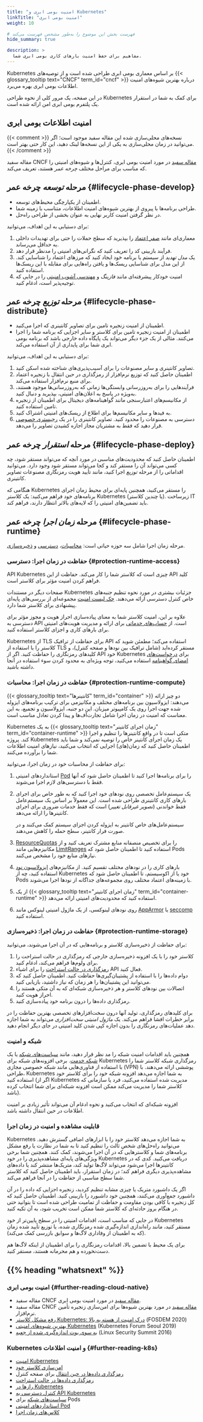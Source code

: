 ```yaml
---
title: "امنیت بومی ابری و Kubernetes"
linkTitle: "امنیت بومی ابری"
weight: 10

# فهرست بخش این موضوع را به‌طور مشخص فهرست می‌کند
hide_summary: true

description: >
  مفاهیم برای حفظ امنیت بارهای کاری بومی ابری شما.
---
```


Kubernetes بر اساس معماری بومی ابری طراحی شده است و از توصیه‌های
{{< glossary_tooltip text="CNCF" term_id="cncf" >}} درباره بهترین شیوه‌های
امنیت اطلاعات بومی ابری بهره می‌برد.

در این صفحه، یک مرور کلی از نحوه طراحی Kubernetes برای کمک به شما در
استقرار یک پلتفرم بومی ابری امن ارائه شده است.

## امنیت اطلاعات بومی ابری

{{< comment >}}
نسخه‌های محلی‌سازی شده این مقاله سفید موجود است؛ اگر می‌توانید در زمان محلی‌سازی به یکی از این نسخه‌ها لینک دهید، این کار حتی بهتر است.
{{< /comment >}}

مقاله سفید CNCF [مقاله سفید](https://github.com/cncf/tag-security/tree/main/security-whitepaper)
در مورد امنیت بومی ابری، کنترل‌ها و شیوه‌های امنیتی را که مناسب برای مراحل مختلف _چرخه عمر_ هستند، تعریف می‌کند.

## مرحله _توسعه_ چرخه عمر {#lifecycle-phase-develop}

- اطمینان از یکپارچگی محیط‌های توسعه.
- طراحی برنامه‌ها با پیروی از بهترین شیوه‌های امنیت اطلاعات، متناسب با زمینه شما.
- در نظر گرفتن امنیت کاربر نهایی به عنوان بخشی از طراحی راه‌حل.

برای دستیابی به این اهداف، می‌توانید:

1. معماری‌ای مانند [صفر اعتماد](https://glossary.cncf.io/zero-trust-architecture/) را بپذیرید که سطح حملات را حتی برای تهدیدات داخلی به حداقل می‌رساند.
1. فرآیند بازبینی کد را تعریف کنید که نگرانی‌های امنیتی را مدنظر قرار دهد.
1. یک _مدل تهدید_ از سیستم یا برنامه خود ایجاد کنید که مرزهای اعتماد را شناسایی کند. از این مدل برای شناسایی ریسک‌ها و یافتن راه‌هایی برای مقابله با این ریسک‌ها استفاده کنید.
1. امنیت خودکار پیشرفته‌ای مانند _فازینگ_ و [مهندسی آشوب امنیتی](https://glossary.cncf.io/security-chaos-engineering/) را در جایی که توجیه‌پذیر است، ادغام کنید.

## مرحله _توزیع_ چرخه عمر {#lifecycle-phase-distribute}

- اطمینان از امنیت زنجیره تامین برای تصاویر کانتینری که اجرا می‌کنید.
- اطمینان از امنیت زنجیره تامین برای کلاستر و سایر اجزایی که برنامه شما را اجرا می‌کنند. مثالی از یک جزء دیگر می‌تواند یک پایگاه داده خارجی باشد که برنامه بومی ابری شما برای پایداری از آن استفاده می‌کند.

برای دستیابی به این اهداف، می‌توانید:

1. تصاویر کانتینری و سایر مصنوعات را برای آسیب‌پذیری‌های شناخته شده اسکن کنید.
1. اطمینان حاصل کنید که توزیع نرم‌افزار از رمزگذاری در حین انتقال با زنجیره اعتماد برای منبع نرم‌افزار استفاده می‌کند.
1. فرآیندهایی را برای به‌روزرسانی وابستگی‌ها زمانی که به‌روزرسانی‌ها موجود هستند، به‌ویژه در پاسخ به اعلان‌های امنیتی، بپذیرید و دنبال کنید.
1. از مکانیسم‌های اعتبارسنجی مانند گواهینامه‌های دیجیتال برای اطمینان از زنجیره تامین استفاده کنید.
1. به فیدها و سایر مکانیسم‌ها برای اطلاع از ریسک‌های امنیتی اشتراک کنید.
1. دسترسی به مصنوعات را محدود کنید. تصاویر کانتینری را در یک [رجیستری خصوصی](/docs/concepts/containers/images/#using-a-private-registry) قرار دهید که فقط به مشتریان مجاز اجازه کشیدن تصاویر را می‌دهد.

## مرحله _استقرار_ چرخه عمر {#lifecycle-phase-deploy}

اطمینان حاصل کنید که محدودیت‌های مناسبی در مورد آنچه که می‌تواند مستقر شود، چه کسی می‌تواند آن را مستقر کند و کجا می‌تواند مستقر شود وجود دارد.
می‌توانید اقداماتی را از مرحله _توزیع_ اجرا کنید، مانند تأیید هویت رمزنگاری مصنوعات تصاویر کانتینری.

هنگامی که Kubernetes را مستقر می‌کنید، همچنین پایه‌ای برای محیط زمان اجرای برنامه‌های خود فراهم می‌کنید: یک کلاستر Kubernetes (یا چندین کلاستر).
زیرساخت IT باید تضمین‌های امنیتی را که لایه‌های بالاتر انتظار دارند، فراهم کند.

## مرحله _زمان اجرا_ چرخه عمر {#lifecycle-phase-runtime}

مرحله زمان اجرا شامل سه حوزه حیاتی است: [محاسبات](#protection-runtime-compute)، [دسترسی](#protection-runtime-access) و [ذخیره‌سازی](#protection-runtime-storage).

### حفاظت در زمان اجرا: دسترسی {#protection-runtime-access}

API Kubernetes چیزی است که کلاستر شما را کار می‌کند. حفاظت از این API کلید فراهم کردن امنیت مؤثر برای کلاستر است.

صفحات دیگر در مستندات Kubernetes جزئیات بیشتری در مورد نحوه تنظیم جنبه‌های خاص کنترل دسترسی ارائه می‌دهند. [چک لیست امنیت](/docs/concepts/security/security-checklist/) مجموعه‌ای از بررسی‌های پایه‌ای پیشنهادی برای کلاستر شما دارد.

علاوه بر این، امنیت کلاستر شما به معنای پیاده‌سازی احراز هویت و مجوز مؤثر برای دسترسی به API است. از [حساب‌های خدماتی](/docs/concepts/security/service-accounts/) برای ارائه و مدیریت هویت‌های امنیتی برای بارهای کاری و اجزای کلاستر استفاده کنید.

Kubernetes از TLS برای حفاظت از ترافیک API استفاده می‌کند؛ مطمئن شوید که کلاستر را با استفاده از TLS مستقر کرده‌اید (شامل ترافیک بین نودها و صفحه کنترل)، و کلیدهای رمزنگاری را حفاظت کنید. اگر از API خود Kubernetes برای [درخواست‌های امضای گواهینامه](/docs/reference/access-authn-authz/certificate-signing-requests/#certificate-signing-requests) استفاده می‌کنید، توجه ویژه‌ای به محدود کردن سوء استفاده در آنجا داشته باشید.
### حفاظت در زمان اجرا: محاسبات {#protection-runtime-compute}

{{< glossary_tooltip text="کانتینرها" term_id="container" >}} دو چیز ارائه می‌دهند: ایزولاسیون بین برنامه‌های مختلف و مکانیزمی برای ترکیب برنامه‌های ایزوله شده جهت اجرا روی یک کامپیوتر میزبان. این دو جنبه، ایزولاسیون و تجمیع، به این معناست که امنیت در زمان اجرا شامل تجارت‌آف‌ها و پیدا کردن تعادل مناسب است.

Kubernetes به یک {{< glossary_tooltip text="زمان اجرای کانتینر" term_id="container-runtime" >}} متکی است تا در واقع کانتینرها را تنظیم و اجرا کند. پروژه Kubernetes یک زمان اجرای کانتینر خاص را توصیه نمی‌کند و شما باید اطمینان حاصل کنید که زمان(های) اجرایی که انتخاب می‌کنید، نیازهای امنیت اطلاعات شما را برآورده می‌کنند.

برای حفاظت از محاسبات خود در زمان اجرا، می‌توانید:

1. استانداردهای امنیتی [Pod](/docs/concepts/security/pod-security-standards/) را برای برنامه‌ها اجرا کنید تا اطمینان حاصل شود که آنها فقط با دسترسی‌های لازم اجرا می‌شوند.
1. یک سیستم‌عامل تخصصی روی نودهای خود اجرا کنید که به طور خاص برای اجرای بارهای کاری کانتینری طراحی شده است. این معمولاً بر اساس یک سیستم‌عامل فقط خواندنی (_تصویر غیرقابل تغییر_) است که فقط خدمات ضروری برای اجرای کانتینرها را ارائه می‌دهد.

   سیستم‌عامل‌های خاص کانتینر به ایزوله کردن اجزای سیستم کمک می‌کنند و در صورت فرار کانتینر، سطح حمله را کاهش می‌دهند.
1. [ResourceQuotas](/docs/concepts/policy/resource-quotas/) را برای تخصیص منصفانه منابع مشترک تعریف کنید و از مکانیزم‌هایی مانند [LimitRanges](/docs/concepts/policy/limit-range/) استفاده کنید تا اطمینان حاصل شود که Pods نیازهای منابع خود را مشخص می‌کنند.
1. بارهای کاری را در نودهای مختلف تقسیم کنید.
   از مکانیزم‌های [ایزولاسیون نود](/docs/concepts/scheduling-eviction/assign-pod-node/#node-isolation-restriction) استفاده کنید، چه از Kubernetes خود یا از اکوسیستم، تا اطمینان حاصل شود که Pods با زمینه‌های اعتماد مختلف روی مجموعه‌های جداگانه از نودها اجرا می‌شوند.
1. از یک {{< glossary_tooltip text="زمان اجرای کانتینر" term_id="container-runtime" >}} استفاده کنید که محدودیت‌های امنیتی ارائه می‌دهد.
1. روی نودهای لینوکسی، از یک ماژول امنیتی لینوکس مانند [AppArmor](/docs/tutorials/security/apparmor/) یا [seccomp](/docs/tutorials/security/seccomp/) استفاده کنید.

### حفاظت در زمان اجرا: ذخیره‌سازی {#protection-runtime-storage}

برای حفاظت از ذخیره‌سازی کلاستر و برنامه‌هایی که در آن اجرا می‌شوند، می‌توانید:

1. کلاستر خود را با یک افزونه ذخیره‌سازی خارجی که رمزگذاری در حالت استراحت را برای ولوم‌ها فراهم می‌کند، ادغام کنید.
1. [رمزگذاری در حالت استراحت](/docs/tasks/administer-cluster/encrypt-data/) را برای اشیاء API فعال کنید.
1. دوام داده‌ها را با استفاده از پشتیبان‌گیری‌ها حفاظت کنید. اطمینان حاصل کنید که می‌توانید این پشتیبان‌ها را هر زمان که نیاز داشتید، بازیابی کنید.
1. اتصالات بین نودهای کلاستر و هر ذخیره‌سازی شبکه‌ای که به آن متکی هستند را احراز هویت کنید.
1. رمزگذاری داده‌ها را درون برنامه خود پیاده‌سازی کنید.

برای کلیدهای رمزگذاری، تولید آنها درون سخت‌افزارهای تخصصی بهترین حفاظت را در برابر خطرات افشا فراهم می‌کند. یک _ماژول امنیتی سخت‌افزاری_ می‌تواند به شما اجازه دهد عملیات‌های رمزنگاری را بدون اجازه کپی شدن کلید امنیتی در جای دیگر انجام دهید.

### شبکه و امنیت

همچنین باید اقدامات امنیت شبکه را مد نظر قرار دهید، مانند
[سیاست‌های شبکه](/docs/concepts/services-networking/network-policies/) یا یک
[شبکه خدمت](https://glossary.cncf.io/service-mesh/).
برخی افزونه‌های شبکه برای Kubernetes رمزگذاری شبکه کلاستر شما را با استفاده از فناوری‌هایی مانند
شبکه خصوصی مجازی (VPN) پوششی ارائه می‌دهند.
با طراحی، Kubernetes به شما اجازه می‌دهد افزونه شبکه خود را برای کلاستر خود استفاده کنید (اگر از Kubernetes مدیریت شده استفاده می‌کنید، فرد یا سازمانی که کلاستر شما را مدیریت می‌کند ممکن است افزونه شبکه‌ای برای شما انتخاب کرده باشد).

افزونه شبکه‌ای که انتخاب می‌کنید و نحوه ادغام آن می‌تواند تأثیر زیادی بر امنیت اطلاعات در حین انتقال داشته باشد.

### قابلیت مشاهده و امنیت در زمان اجرا

Kubernetes به شما اجازه می‌دهد کلاستر خود را با ابزارهای اضافی گسترش دهید. می‌توانید راه‌حل‌های شخص ثالث را تنظیم کنید تا به شما در نظارت یا رفع مشکل برنامه‌های شما و کلاسترهایی که در آن اجرا می‌شوند، کمک کنند. همچنین شما برخی ویژگی‌های پایه‌ای مشاهده‌پذیری را در خود Kubernetes دریافت می‌کنید. کدی که در کانتینرها اجرا می‌شود می‌تواند لاگ‌ها تولید کند، متریک‌ها منتشر کند یا داده‌های مشاهده‌پذیری دیگری فراهم کند؛ در زمان استقرار، باید اطمینان حاصل کنید که کلاستر شما سطح مناسبی از حفاظت را در آنجا فراهم می‌کند.

اگر یک داشبورد متریک یا چیزی مشابه تنظیم کردید، زنجیره اجزایی که داده را در آن داشبورد جمع‌آوری می‌کنند، همچنین خود داشبورد را بازبینی کنید. اطمینان حاصل کنید که کل زنجیره با کافی بودن مقاومت و حفاظت از تمامیت طراحی شده است تا بتوانید حتی در هنگام بروز حادثه‌ای که کلاستر شما ممکن است تخریب شود، به آن تکیه کنید.

در جایی که مناسب است، اقدامات امنیتی را در سطح پایین‌تر از خود Kubernetes مستقر کنید، مانند راه‌اندازی اندازه‌گیری شده رمزنگاری شده، یا توزیع تأیید شده زمان (که به اطمینان از وفاداری لاگ‌ها و سوابق بازرسی کمک می‌کند).

برای یک محیط با تضمین بالا، اقدامات رمزنگاری را برای اطمینان از اینکه لاگ‌ها هم دست‌نخورده و هم محرمانه هستند، مستقر کنید.

## {{% heading "whatsnext" %}}

### امنیت بومی ابری {#further-reading-cloud-native}

* مقاله سفید CNCF [مقاله سفید](https://github.com/cncf/tag-security/tree/main/security-whitepaper)
  در مورد امنیت بومی ابری.
* مقاله سفید CNCF [مقاله سفید](https://github.com/cncf/tag-security/blob/f80844baaea22a358f5b20dca52cd6f72a32b066/supply-chain-security/supply-chain-security-paper/CNCF_SSCP_v1.pdf)
  در مورد بهترین شیوه‌ها برای امن‌سازی زنجیره تأمین نرم‌افزار.
* [رفع مشکل کلاستر Kubernetes: درک امنیت از هسته به بالا](https://archive.fosdem.org/2020/schedule/event/kubernetes/) (FOSDEM 2020)
* [بهترین شیوه‌های امنیتی Kubernetes](https://www.youtube.com/watch?v=wqsUfvRyYpw) (Kubernetes Forum Seoul 2019)
* [به سوی بوت اندازه‌گیری شده از جعبه](https://www.youtube.com/watch?v=EzSkU3Oecuw) (Linux Security Summit 2016)

### Kubernetes و امنیت اطلاعات {#further-reading-k8s}

* [امنیت Kubernetes](/docs/concepts/security/)
* [امن‌سازی کلاستر خود](/docs/tasks/administer-cluster/securing-a-cluster/)
* [رمزگذاری داده‌ها در حین انتقال](/docs/tasks/tls/managing-tls-in-a-cluster/) برای صفحه کنترل
* [رمزگذاری داده‌ها در حالت استراحت](/docs/tasks/administer-cluster/encrypt-data/)
* [رازها در Kubernetes](/docs/concepts/configuration/secret/)
* [کنترل دسترسی به API Kubernetes](/docs/concepts/security/controlling-access)
* [سیاست‌های شبکه](/docs/concepts/services-networking/network-policies/) برای Pods
* [استانداردهای امنیتی Pod](/docs/concepts/security/pod-security-standards/)
* [کلاس‌های زمان اجرا](/docs/concepts/containers/runtime-class)
